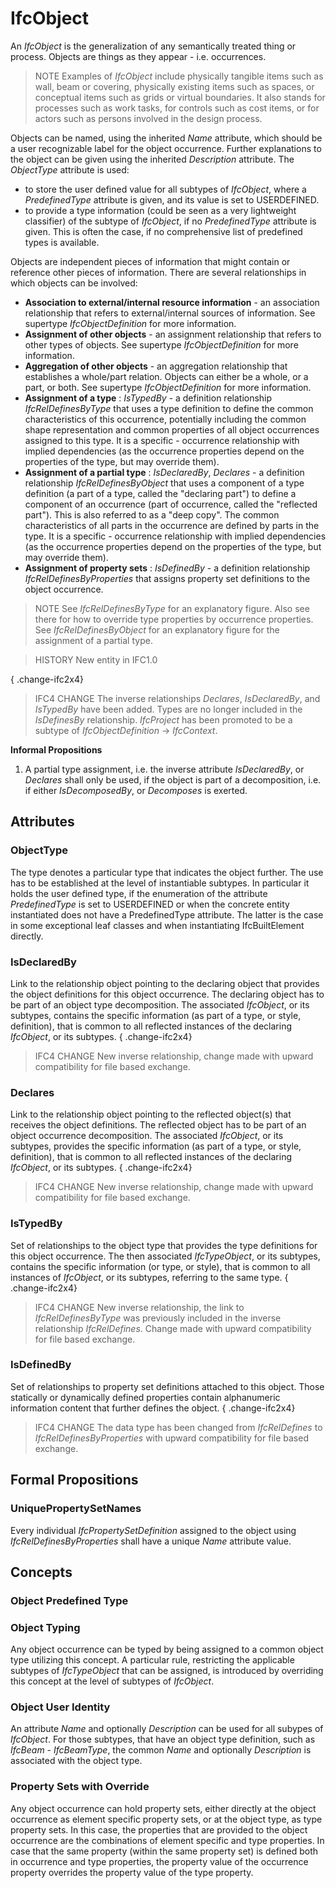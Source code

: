 # IfcObject

An _IfcObject_ is the generalization of any semantically treated thing or process. Objects are things as they appear - i.e. occurrences.
<!-- end of short definition -->


> NOTE Examples of _IfcObject_ include physically tangible items such as wall, beam or covering, physically existing items such as spaces, or conceptual items such as grids or virtual boundaries. It also stands for processes such as work tasks, for controls such as cost items, or for actors such as persons involved in the design process.

Objects can be named, using the inherited _Name_ attribute, which should be a user recognizable label for the object occurrence. Further explanations to the object can be given using the inherited _Description_ attribute. The _ObjectType_ attribute is used:

* to store the user defined value for all subtypes of _IfcObject_, where a _PredefinedType_ attribute is given, and its value is set to USERDEFINED.
* to provide a type information (could be seen as a very lightweight classifier) of the subtype of _IfcObject_, if no _PredefinedType_ attribute is given. This is often the case, if no comprehensive list of predefined types is available.

Objects are independent pieces of information that might contain or reference other pieces of information. There are several relationships in which objects can be involved:

* **Association to external/internal resource information** - an association relationship that refers to external/internal sources of information. See supertype _IfcObjectDefinition_ for more information.
* **Assignment of other objects** - an assignment relationship that refers to other types of objects. See supertype _IfcObjectDefinition_ for more information.
* **Aggregation of other objects** - an aggregation relationship that establishes a whole/part relation. Objects can either be a whole, or a part, or both. See supertype _IfcObjectDefinition_ for more information.
* **Assignment of a type** : _IsTypedBy_ - a definition relationship _IfcRelDefinesByType_ that uses a type definition to define the common characteristics of this occurrence, potentially including the common shape representation and common properties of all object occurrences assigned to this type. It is a specific - occurrence relationship with implied dependencies (as the occurrence properties depend on the properties of the type, but may override them).
* **Assignment of a partial type** : _IsDeclaredBy_, _Declares_ - a definition relationship _IfcRelDefinesByObject_ that uses a component of a type definition (a part of a type, called the "declaring part") to define a component of an occurrence (part of occurrence, called the "reflected part"). This is also referred to as a "deep copy". The common characteristics of all parts in the occurrence are defined by parts in the type. It is a specific - occurrence relationship with implied dependencies (as the occurrence properties depend on the properties of the type, but may override them).
* **Assignment of property sets** : _IsDefinedBy_ - a definition relationship _IfcRelDefinesByProperties_ that assigns property set definitions to the object occurrence.

> NOTE See _IfcRelDefinesByType_ for an explanatory figure. Also see there for how to override type properties by occurrence properties. See _IfcRelDefinesByObject_ for an explanatory figure for the assignment of a partial type.

> HISTORY New entity in IFC1.0

{ .change-ifc2x4}
> IFC4 CHANGE The inverse relationships _Declares_, _IsDeclaredBy_, and _IsTypedBy_ have been added. Types are no longer included in the _IsDefinesBy_ relationship. _IfcProject_ has been promoted to be a subtype of _IfcObjectDefinition_ -> _IfcContext_.

**Informal Propositions**

1. A partial type assignment, i.e. the inverse attribute _IsDeclaredBy_, or _Declares_ shall only be used, if the object is part of a decomposition, i.e. if either _IsDecomposedBy_, or _Decomposes_ is exerted.

## Attributes

### ObjectType
The type denotes a particular type that indicates the object further. The use has to be established at the level of instantiable subtypes. In particular it holds the user defined type, if the enumeration of the attribute _PredefinedType_ is set to USERDEFINED or when the concrete entity instantiated does not have a PredefinedType attribute. The latter is the case in some exceptional leaf classes and when instantiating IfcBuiltElement directly. 

### IsDeclaredBy
Link to the relationship object pointing to the declaring object that provides the object definitions for this object occurrence. The declaring object has to be part of an object type decomposition. The associated _IfcObject_, or its subtypes, contains the specific information (as part of a type, or style, definition), that is common to all reflected instances of the declaring _IfcObject_, or its subtypes.
{ .change-ifc2x4}
> IFC4 CHANGE New inverse relationship, change made with upward compatibility for file based exchange.

### Declares
Link to the relationship object pointing to the reflected object(s) that receives the object definitions. The reflected object has to be part of an object occurrence decomposition. The associated _IfcObject_, or its subtypes, provides the specific information (as part of a type, or style, definition), that is common to all reflected instances of the declaring _IfcObject_, or its subtypes.
{ .change-ifc2x4}
> IFC4 CHANGE New inverse relationship, change made with upward compatibility for file based exchange.

### IsTypedBy
Set of relationships to the object type that provides the type definitions for this object occurrence. The then associated _IfcTypeObject_, or its subtypes, contains the specific information (or type, or style), that is common to all instances of _IfcObject_, or its subtypes, referring to the same type.
{ .change-ifc2x4}
> IFC4 CHANGE New inverse relationship, the link to _IfcRelDefinesByType_ was previously included in the inverse relationship _IfcRelDefines_. Change made with upward compatibility for file based exchange.

### IsDefinedBy
Set of relationships to property set definitions attached to this object. Those statically or dynamically defined properties contain alphanumeric information content that further defines the object.
{ .change-ifc2x4}
> IFC4 CHANGE The data type has been changed from _IfcRelDefines_ to _IfcRelDefinesByProperties_ with upward compatibility for file based exchange.

## Formal Propositions

### UniquePropertySetNames
Every individual _IfcPropertySetDefinition_ assigned to the object using _IfcRelDefinesByProperties_ shall have a unique _Name_ attribute value.

## Concepts

### Object Predefined Type



### Object Typing

Any object occurrence can be typed by being assigned to a common object type utilizing this concept. A particular rule, restricting the applicable subtypes of _IfcTypeObject_ that can be assigned, is introduced by overriding this concept at the level of subtypes of _IfcObject_.

### Object User Identity

An attribute _Name_ and optionally _Description_ can be used for all subypes of _IfcObject_. For those subtypes, that have an object type definition, such as _IfcBeam_ - _IfcBeamType_, the common _Name_ and optionally _Description_ is associated with the object type.

### Property Sets with Override

Any object occurrence can hold property sets, either directly at the object occurrence as element specific property sets, or at the object type, as type property sets. In this case, the properties that are provided to the object occurrence are the combinations of element specific and type properties. In case that the same property (within the same property set) is defined both in occurrence and type properties, the property value of the occurrence property overrides the property value of the type property.


